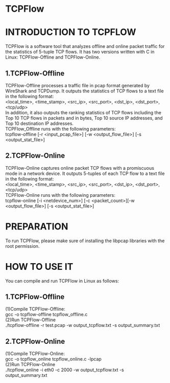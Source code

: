  TCPFlow
 ========
INTRODUCTION TO TCPFLOW
======================
TCPFlow is a software tool that analyzes offline and online packet traffic for the statistics of 5-tuple TCP flows. It has two versions written with C in Linux: TCPFlow-Offline and TCPFlow-Online.<br>

1.TCPFlow-Offline
-------------------
TCPFlow-Offline processes a traffic file in pcap format generated by WireShark and TCPDump. It outputs the statistics of TCP flows to a text file in the following format:<br>
<local_time>, <time_stamp>, <src_ip>, <src_port>, <dst_ip>, <dst_port>, <tcp/udp><br>
In addition, it also outputs the ranking statistics of TCP flows including the Top 10 TCP flows in packets and in bytes, Top 10 source IP addresses, and Top 10 destination IP addresses.<br>
TCPFlow_Offline runs with the following parameters:<br>
tcpflow-offline [-r <input_pcap_file>] [-w <output_flow_file>] [-s <output_stat_file>]<br>

2.TCPFlow-Online
--------------
TCPFlow-Online captures online packet TCP flows with a promiscuous mode in a network device. It outputs 5-tuples of each TCP flow to a text file in the following format:<br>
<local_time>, <time_stamp>, <src_ip>, <src_port>, <dst_ip>, <dst_port>, <tcp/udp><br>
TCPFlow-Online runs with the following parameters:<br>
tcpflow-online [-i <netdevice_num>] [-c <packet_count>][-w <output_flow_file>] [-s <output_stat_file>]<br>

PREPARATION
===========
To run TCPFlow, please make sure of installing the libpcap libraries with the root permission.<br>

HOW TO USE IT
=============
You can compile and run TCPFlow in Linux as follows:<br>

1.TCPFlow-Offline
-------------
(1)Compile TCPFlow-Offline:<br>
gcc -o tcpflow-offline tcpflow_offline.c<br>
(2)Run TCPFlow-Offline<br>
./tcpflow-offline -r test.pcap -w output_tcpflow.txt -s output_summary.txt<br>

2.TCPFlow-Online
---------------
(1)Compile TCPFlow-Online:<br>
gcc -o tcpflow_online tcpflow_online.c -lpcap <br>
(2)Run TCPFlow-Online<br>
./tcpflow_online -i eth0 -c 2000 -w output_tcpflow.txt -s output_summary.txt 

